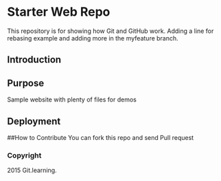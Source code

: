 # Starter Web Repo
This repository is for showing how Git and GitHub work.
Adding a line for rebasing example and
adding more in the myfeature branch.
## Introduction
## Purpose
Sample website with plenty of files for demos
## Deployment
##How to Contribute
You can fork this repo and send Pull request
### Copyright
2015 Git.learning.
